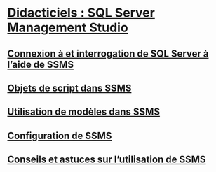 # [Didacticiels : SQL Server Management Studio](tutorial-sql-server-management-studio.md)
## [Connexion à et interrogation de SQL Server à l’aide de SSMS](connect-query-sql-server.md)
## [Objets de script dans SSMS](scripting-ssms.md)
## [Utilisation de modèles dans SSMS](templates-ssms.md)
## [Configuration de SSMS](ssms-configuration.md)
## [Conseils et astuces sur l’utilisation de SSMS](ssms-tricks.md)



